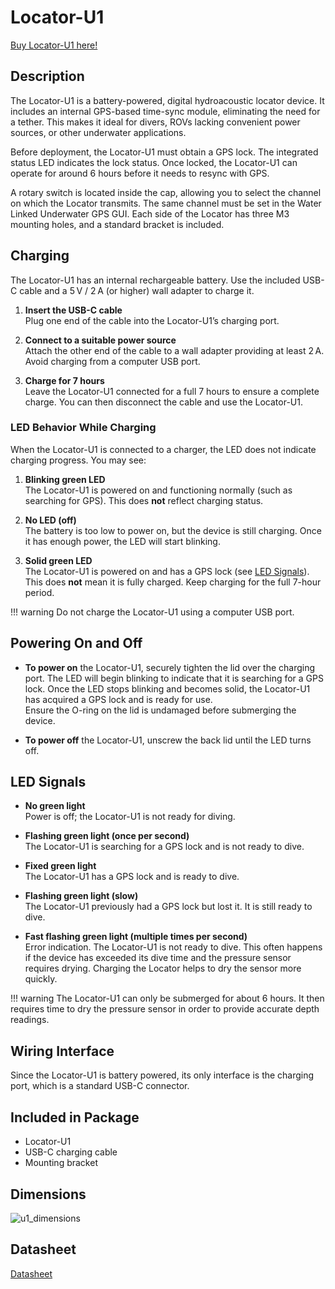 # Locator-U1

[Buy Locator-U1 here!](https://waterlinked.com/product/locator-u1/)

## Description

The Locator-U1 is a battery-powered, digital hydroacoustic locator device. It includes an internal GPS-based time-sync module, eliminating the need for a tether. This makes it ideal for divers, ROVs lacking convenient power sources, or other underwater applications.

Before deployment, the Locator-U1 must obtain a GPS lock. The integrated status LED indicates the lock status. Once locked, the Locator-U1 can operate for around 6 hours before it needs to resync with GPS.

A rotary switch is located inside the cap, allowing you to select the channel on which the Locator transmits. The same channel must be set in the Water Linked Underwater GPS GUI. Each side of the Locator has three M3 mounting holes, and a standard bracket is included.

## Charging

The Locator-U1 has an internal rechargeable battery. Use the included USB-C cable and a 5 V / 2 A (or higher) wall adapter to charge it.

1) **Insert the USB-C cable**  
   Plug one end of the cable into the Locator-U1’s charging port.

2) **Connect to a suitable power source**  
   Attach the other end of the cable to a wall adapter providing at least 2 A.  
   Avoid charging from a computer USB port.

3) **Charge for 7 hours**  
   Leave the Locator-U1 connected for a full 7 hours to ensure a complete charge. You can then disconnect the cable and use the Locator-U1.

### LED Behavior While Charging

When the Locator-U1 is connected to a charger, the LED does not indicate charging progress. You may see:

1) **Blinking green LED**  
   The Locator-U1 is powered on and functioning normally (such as searching for GPS). This does **not** reflect charging status.

2) **No LED (off)**  
   The battery is too low to power on, but the device is still charging. Once it has enough power, the LED will start blinking.

3) **Solid green LED**  
   The Locator-U1 is powered on and has a GPS lock (see [LED Signals](#led-signals)). This does **not** mean it is fully charged. Keep charging for the full 7-hour period.

!!! warning
    Do not charge the Locator-U1 using a computer USB port.

## Powering On and Off

- **To power on** the Locator-U1, securely tighten the lid over the charging port. The LED will begin blinking to indicate that it is searching for a GPS lock. Once the LED stops blinking and becomes solid, the Locator-U1 has acquired a GPS lock and is ready for use.  
  Ensure the O-ring on the lid is undamaged before submerging the device.

- **To power off** the Locator-U1, unscrew the back lid until the LED turns off.

## LED Signals

- **No green light**  
  Power is off; the Locator-U1 is not ready for diving.

- **Flashing green light (once per second)**  
  The Locator-U1 is searching for a GPS lock and is not ready to dive.

- **Fixed green light**  
  The Locator-U1 has a GPS lock and is ready to dive.

- **Flashing green light (slow)**  
  The Locator-U1 previously had a GPS lock but lost it. It is still ready to dive.

- **Fast flashing green light (multiple times per second)**  
  Error indication. The Locator-U1 is not ready to dive. This often happens if the device has exceeded its dive time and the pressure sensor requires drying. Charging the Locator helps to dry the sensor more quickly.

!!! warning
    The Locator-U1 can only be submerged for about 6 hours. It then requires time to dry the pressure sensor in order to provide accurate depth readings.

## Wiring Interface

Since the Locator-U1 is battery powered, its only interface is the charging port, which is a standard USB-C connector.

## Included in Package

- Locator-U1  
- USB-C charging cable  
- Mounting bracket  

## Dimensions

![u1_dimensions](../../img/u1_dimensions.png)

## Datasheet

[Datasheet](https://waterlinked.com/underwater-gps-accessories#Downloads%2FResources)